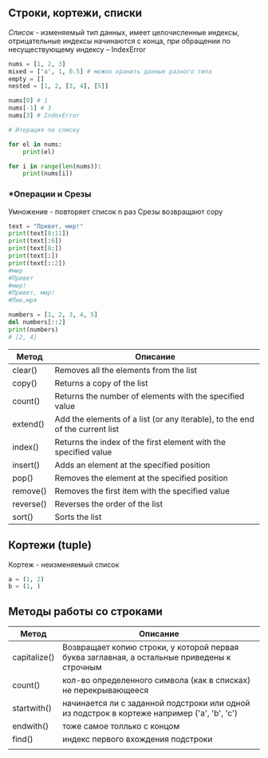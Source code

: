 ## Строки, кортежи, списки

*Список* - изменяемый тип данных, имеет целочисленные индексы, отрицательные индексы начинаются с конца, при обращении по несуществующему индексу – IndexError

```python
nums = [1, 2, 3]
mixed = ['a', 1, 0.5] # можно хранить данные разного типа
empty = []
nested = [1, 2, [3, 4], [5]]

nums[0] # 1
nums[-1] # 3
nums[3] # IndexError

# Итерация по списку

for el in nums:
	print(el)

for i in range(len(nums)):
	print(nums[i])

```

### *Операции и Срезы
Умножение - повторяет список n раз
Срезы возвращают copy
```python
text = "Привет, мир!"
print(text[8:11])
print(text[:6])
print(text[8:])
print(text[:])
print(text[::2])
#мир 
#Привет
#мир!
#Привет, мир!
#Пие,мря

numbers = [1, 2, 3, 4, 5] 
del numbers[::2] 
print(numbers)
# [2, 4]

```

| Метод     | Описание                                                                     |
| --------- | ---------------------------------------------------------------------------- |
| clear()   | Removes all the elements from the list                                       |
| copy()    | Returns a copy of the list                                                   |
| count()   | Returns the number of elements with the specified value                      |
| extend()  | Add the elements of a list (or any iterable), to the end of the current list |
| index()   | Returns the index of the first element with the specified value              |
| insert()  | Adds an element at the specified position                                    |
| pop()     | Removes the element at the specified position                                |
| remove()  | Removes the first item with the specified value                              |
| reverse() | Reverses the order of the list                                               |
| sort()    | Sorts the list                                                               |

## Кортежи (tuple)
Кортеж - неизменяемый список 
```python
a = (1, 2)
b = (1, )
```

## Методы работы со строками


| Метод        | Описание                                                                                    |
| ------------ | ------------------------------------------------------------------------------------------- |
| capitalize() | Возвращает копию строки, у которой первая буква заглавная, а остальные приведены к строчным |
| count()      | кол-во определенного символа (как в списках) не перекрывающееся                             |
| startwith()  | начинается ли с заданной подстроки или одной из подстрок в кортеже например ('a', 'b', 'c') |
| endwith()    | тоже самое толлько с концом                                                                 |
| find()       | индекс первого вхождения подстроки                                                          |
|              |                                                                                             |
